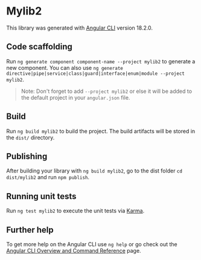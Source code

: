 # Mylib2

This library was generated with [Angular CLI](https://github.com/angular/angular-cli) version 18.2.0.

## Code scaffolding

Run `ng generate component component-name --project mylib2` to generate a new component. You can also use `ng generate directive|pipe|service|class|guard|interface|enum|module --project mylib2`.
> Note: Don't forget to add `--project mylib2` or else it will be added to the default project in your `angular.json` file. 

## Build

Run `ng build mylib2` to build the project. The build artifacts will be stored in the `dist/` directory.

## Publishing

After building your library with `ng build mylib2`, go to the dist folder `cd dist/mylib2` and run `npm publish`.

## Running unit tests

Run `ng test mylib2` to execute the unit tests via [Karma](https://karma-runner.github.io).

## Further help

To get more help on the Angular CLI use `ng help` or go check out the [Angular CLI Overview and Command Reference](https://angular.dev/tools/cli) page.
